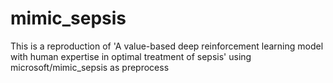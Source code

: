 # mimic_sepsis
This is a reproduction of 'A value-based deep reinforcement learning model with human expertise in optimal treatment of sepsis' using microsoft/mimic_sepsis as preprocess 
